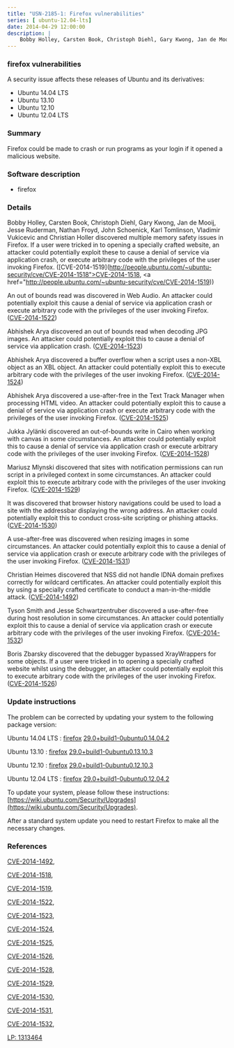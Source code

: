 ```yaml
---
title: "USN-2185-1: Firefox vulnerabilities"
series: [ ubuntu-12.04-lts]
date: 2014-04-29 12:00:00
description: |
    Bobby Holley, Carsten Book, Christoph Diehl, Gary Kwong, Jan de Mooij, Jesse Ruderman, Nathan Froyd, John Schoenick, Karl Tomlinson, Vladimir Vukicevic and Christian Holler discovered multiple memory safety issues in Firefox. If a user were tricked in to opening a specially crafted website, an attacker could potentially exploit these to cause a denial of service via application crash, or execute arbitrary code with the privileges of the user invoking Firefox. ([CVE-2014-1519](http://people.ubuntu.com/~ubuntu-security/cve/CVE-2014-1518">CVE-2014-1518</a>, <a href="http://people.ubuntu.com/~ubuntu-security/cve/CVE-2014-1519))
--- 
```

 
### firefox vulnerabilities

A security issue affects these releases of Ubuntu and its derivatives:

* Ubuntu 14.04 LTS
* Ubuntu 13.10
* Ubuntu 12.10
* Ubuntu 12.04 LTS

### Summary

Firefox could be made to crash or run programs as your login if it opened a malicious website.

### Software description

* firefox 

### Details

Bobby Holley, Carsten Book, Christoph Diehl, Gary Kwong, Jan de Mooij, Jesse Ruderman, Nathan Froyd, John Schoenick, Karl Tomlinson, Vladimir Vukicevic and Christian Holler discovered multiple memory safety issues in Firefox. If a user were tricked in to opening a specially crafted website, an attacker could potentially exploit these to cause a denial of service via application crash, or execute arbitrary code with the privileges of the user invoking Firefox. ([CVE-2014-1519](http://people.ubuntu.com/~ubuntu-security/cve/CVE-2014-1518">CVE-2014-1518</a>, <a href="http://people.ubuntu.com/~ubuntu-security/cve/CVE-2014-1519))

An out of bounds read was discovered in Web Audio. An attacker could potentially exploit this cause a denial of service via application crash or execute arbitrary code with the privileges of the user invoking Firefox. ([CVE-2014-1522](http://people.ubuntu.com/~ubuntu-security/cve/CVE-2014-1522))

Abhishek Arya discovered an out of bounds read when decoding JPG images. An attacker could potentially exploit this to cause a denial of service via application crash. ([CVE-2014-1523](http://people.ubuntu.com/~ubuntu-security/cve/CVE-2014-1523))

Abhishek Arya discovered a buffer overflow when a script uses a non-XBL object as an XBL object. An attacker could potentially exploit this to execute arbitrary code with the privileges of the user invoking Firefox. ([CVE-2014-1524](http://people.ubuntu.com/~ubuntu-security/cve/CVE-2014-1524))

Abhishek Arya discovered a use-after-free in the Text Track Manager when processing HTML video. An attacker could potentially exploit this to cause a denial of service via application crash or execute arbitrary code with the privileges of the user invoking Firefox. ([CVE-2014-1525](http://people.ubuntu.com/~ubuntu-security/cve/CVE-2014-1525))

Jukka Jylänki discovered an out-of-bounds write in Cairo when working with canvas in some circumstances. An attacker could potentially exploit this to cause a denial of service via application crash or execute arbitrary code with the privileges of the user invoking Firefox. ([CVE-2014-1528](http://people.ubuntu.com/~ubuntu-security/cve/CVE-2014-1528))

Mariusz Mlynski discovered that sites with notification permissions can run script in a privileged context in some circumstances. An attacker could exploit this to execute arbitrary code with the privileges of the user invoking Firefox. ([CVE-2014-1529](http://people.ubuntu.com/~ubuntu-security/cve/CVE-2014-1529))

It was discovered that browser history navigations could be used to load a site with the addressbar displaying the wrong address. An attacker could potentially exploit this to conduct cross-site scripting or phishing attacks. ([CVE-2014-1530](http://people.ubuntu.com/~ubuntu-security/cve/CVE-2014-1530))

A use-after-free was discovered when resizing images in some circumstances. An attacker could potentially exploit this to cause a denial of service via application crash or execute arbitrary code with the privileges of the user invoking Firefox. ([CVE-2014-1531](http://people.ubuntu.com/~ubuntu-security/cve/CVE-2014-1531))

Christian Heimes discovered that NSS did not handle IDNA domain prefixes correctly for wildcard certificates. An attacker could potentially exploit this by using a specially crafted certificate to conduct a man-in-the-middle attack. ([CVE-2014-1492](http://people.ubuntu.com/~ubuntu-security/cve/CVE-2014-1492))

Tyson Smith and Jesse Schwartzentruber discovered a use-after-free during host resolution in some circumstances. An attacker could potentially exploit this to cause a denial of service via application crash or execute arbitrary code with the privileges of the user invoking Firefox. ([CVE-2014-1532](http://people.ubuntu.com/~ubuntu-security/cve/CVE-2014-1532))

Boris Zbarsky discovered that the debugger bypassed XrayWrappers for some objects. If a user were tricked in to opening a specially crafted website whilst using the debugger, an attacker could potentially exploit this to execute arbitrary code with the privileges of the user invoking Firefox. ([CVE-2014-1526](http://people.ubuntu.com/~ubuntu-security/cve/CVE-2014-1526)) 

### Update instructions

The problem can be corrected by updating your system to the following package version:

Ubuntu 14.04 LTS
 : [firefox](https://launchpad.net/ubuntu/+source/firefox) <span> [29.0+build1-0ubuntu0.14.04.2](https://launchpad.net/ubuntu/+source/firefox/29.0+build1-0ubuntu0.14.04.2) </span> 

Ubuntu 13.10
 : [firefox](https://launchpad.net/ubuntu/+source/firefox) <span> [29.0+build1-0ubuntu0.13.10.3](https://launchpad.net/ubuntu/+source/firefox/29.0+build1-0ubuntu0.13.10.3) </span> 

Ubuntu 12.10
 : [firefox](https://launchpad.net/ubuntu/+source/firefox) <span> [29.0+build1-0ubuntu0.12.10.3](https://launchpad.net/ubuntu/+source/firefox/29.0+build1-0ubuntu0.12.10.3) </span> 

Ubuntu 12.04 LTS
 : [firefox](https://launchpad.net/ubuntu/+source/firefox) <span> [29.0+build1-0ubuntu0.12.04.2](https://launchpad.net/ubuntu/+source/firefox/29.0+build1-0ubuntu0.12.04.2) </span> 

To update your system, please follow these instructions: [https://wiki.ubuntu.com/Security/Upgrades](https://wiki.ubuntu.com/Security/Upgrades).

After a standard system update you need to restart Firefox to make all the necessary changes. 

### References

 [CVE-2014-1492](http://people.ubuntu.com/~ubuntu-security/cve/CVE-2014-1492), 

 [CVE-2014-1518](http://people.ubuntu.com/~ubuntu-security/cve/CVE-2014-1518), 

 [CVE-2014-1519](http://people.ubuntu.com/~ubuntu-security/cve/CVE-2014-1519), 

 [CVE-2014-1522](http://people.ubuntu.com/~ubuntu-security/cve/CVE-2014-1522), 

 [CVE-2014-1523](http://people.ubuntu.com/~ubuntu-security/cve/CVE-2014-1523), 

 [CVE-2014-1524](http://people.ubuntu.com/~ubuntu-security/cve/CVE-2014-1524), 

 [CVE-2014-1525](http://people.ubuntu.com/~ubuntu-security/cve/CVE-2014-1525), 

 [CVE-2014-1526](http://people.ubuntu.com/~ubuntu-security/cve/CVE-2014-1526), 

 [CVE-2014-1528](http://people.ubuntu.com/~ubuntu-security/cve/CVE-2014-1528), 

 [CVE-2014-1529](http://people.ubuntu.com/~ubuntu-security/cve/CVE-2014-1529), 

 [CVE-2014-1530](http://people.ubuntu.com/~ubuntu-security/cve/CVE-2014-1530), 

 [CVE-2014-1531](http://people.ubuntu.com/~ubuntu-security/cve/CVE-2014-1531), 

 [CVE-2014-1532](http://people.ubuntu.com/~ubuntu-security/cve/CVE-2014-1532), 

 [LP: 1313464](https://launchpad.net/bugs/1313464)
 
